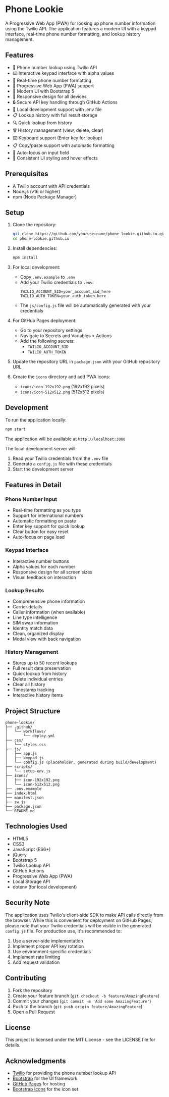 # Phone Lookie

A Progressive Web App (PWA) for looking up phone number information using the Twilio API. The application features a modern UI with a keypad interface, real-time phone number formatting, and lookup history management.

## Features

- 📱 Phone number lookup using Twilio API
- ⌨️ Interactive keypad interface with alpha values
- 🔄 Real-time phone number formatting
- 📱 Progressive Web App (PWA) support
- 🎨 Modern UI with Bootstrap 5
- 📱 Responsive design for all devices
- 🔒 Secure API key handling through GitHub Actions
- 🔑 Local development support with .env file
- 📋 Lookup history with full result storage
- 🔍 Quick lookup from history
- 🗑️ History management (view, delete, clear)
- ⌨️ Keyboard support (Enter key for lookup)
- 📋 Copy/paste support with automatic formatting
- 🎯 Auto-focus on input field
- 🎨 Consistent UI styling and hover effects

## Prerequisites

- A Twilio account with API credentials
- Node.js (v16 or higher)
- npm (Node Package Manager)

## Setup

1. Clone the repository:
   ```bash
   git clone https://github.com/yourusername/phone-lookie.github.io.git
   cd phone-lookie.github.io
   ```

2. Install dependencies:
   ```bash
   npm install
   ```

3. For local development:
   - Copy `.env.example` to `.env`
   - Add your Twilio credentials to `.env`:
     ```
     TWILIO_ACCOUNT_SID=your_account_sid_here
     TWILIO_AUTH_TOKEN=your_auth_token_here
     ```
   - The `js/config.js` file will be automatically generated with your credentials

4. For GitHub Pages deployment:
   - Go to your repository settings
   - Navigate to Secrets and Variables > Actions
   - Add the following secrets:
     - `TWILIO_ACCOUNT_SID`
     - `TWILIO_AUTH_TOKEN`

5. Update the repository URL in `package.json` with your GitHub repository URL

6. Create the `icons` directory and add PWA icons:
   - `icons/icon-192x192.png` (192x192 pixels)
   - `icons/icon-512x512.png` (512x512 pixels)

## Development

To run the application locally:

```bash
npm start
```

The application will be available at `http://localhost:3000`

The local development server will:
1. Read your Twilio credentials from the `.env` file
2. Generate a `config.js` file with these credentials
3. Start the development server

## Features in Detail

### Phone Number Input
- Real-time formatting as you type
- Support for international numbers
- Automatic formatting on paste
- Enter key support for quick lookup
- Clear button for easy reset
- Auto-focus on page load

### Keypad Interface
- Interactive number buttons
- Alpha values for each number
- Responsive design for all screen sizes
- Visual feedback on interaction

### Lookup Results
- Comprehensive phone information
- Carrier details
- Caller information (when available)
- Line type intelligence
- SIM swap information
- Identity match data
- Clean, organized display
- Modal view with back navigation

### History Management
- Stores up to 50 recent lookups
- Full result data preservation
- Quick lookup from history
- Delete individual entries
- Clear all history
- Timestamp tracking
- Interactive history items

## Project Structure

```
phone-lookie/
├── .github/
│   └── workflows/
│       └── deploy.yml
├── css/
│   └── styles.css
├── js/
│   ├── app.js
│   ├── keypad.js
│   └── config.js (placeholder, generated during build/development)
├── scripts/
│   └── setup-env.js
├── icons/
│   ├── icon-192x192.png
│   └── icon-512x512.png
├── .env.example
├── index.html
├── manifest.json
├── sw.js
├── package.json
└── README.md
```

## Technologies Used

- HTML5
- CSS3
- JavaScript (ES6+)
- jQuery
- Bootstrap 5
- Twilio Lookup API
- GitHub Actions
- Progressive Web App (PWA)
- Local Storage API
- dotenv (for local development)

## Security Note

The application uses Twilio's client-side SDK to make API calls directly from the browser. While this is convenient for deployment on GitHub Pages, please note that your Twilio credentials will be visible in the generated `config.js` file. For production use, it's recommended to:

1. Use a server-side implementation
2. Implement proper API key rotation
3. Use environment-specific credentials
4. Implement rate limiting
5. Add request validation

## Contributing

1. Fork the repository
2. Create your feature branch (`git checkout -b feature/AmazingFeature`)
3. Commit your changes (`git commit -m 'Add some AmazingFeature'`)
4. Push to the branch (`git push origin feature/AmazingFeature`)
5. Open a Pull Request

## License

This project is licensed under the MIT License - see the LICENSE file for details.

## Acknowledgments

- [Twilio](https://www.twilio.com/) for providing the phone number lookup API
- [Bootstrap](https://getbootstrap.com/) for the UI framework
- [GitHub Pages](https://pages.github.com/) for hosting
- [Bootstrap Icons](https://icons.getbootstrap.com/) for the icon set 
